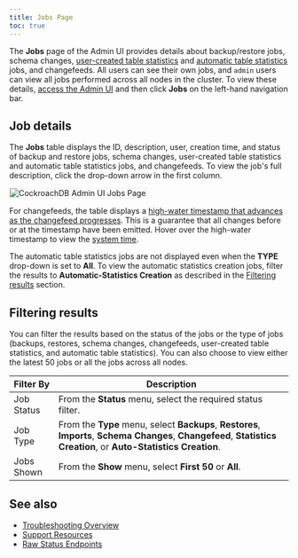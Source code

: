 ```yaml
---
title: Jobs Page
toc: true
---
```


The **Jobs** page of the Admin UI provides details about backup/restore jobs, schema changes, [user-created table statistics](create-statistics.html) and [automatic table statistics](cost-based-optimizer.html#table-statistics) jobs, and changefeeds. All users can see their own jobs, and `admin` users can view all jobs performed across all nodes in the cluster. To view these details, [access the Admin UI](admin-ui-access-and-navigate.html#access-the-admin-ui) and then click **Jobs** on the left-hand navigation bar.


## Job details

The **Jobs** table displays the ID, description, user, creation time, and status of backup and restore jobs, schema changes, user-created table statistics and automatic table statistics jobs, and changefeeds. To view the job's full description, click the drop-down arrow in the first column.

<img src="{{ 'images/v20.1/admin_ui_jobs_page_new.png' | relative_url }}" alt="CockroachDB Admin UI Jobs Page" style="border:1px solid #eee;max-width:100%" />

For changefeeds, the table displays a [high-water timestamp that advances as the changefeed progresses](change-data-capture.html#monitor-a-changefeed). This is a guarantee that all changes before or at the timestamp have been emitted. Hover over the high-water timestamp to view the [system time](as-of-system-time.html).

The automatic table statistics jobs are not displayed even when the **TYPE** drop-down is set to **All**. To view the automatic statistics creation jobs, filter the results to **Automatic-Statistics Creation** as described in the [Filtering results](#filtering-results) section.

## Filtering results

You can filter the results based on the status of the jobs or the type of jobs (backups, restores, schema changes, changefeeds, user-created table statistics, and automatic table statistics). You can also choose to view either the latest 50 jobs or all the jobs across all nodes.

Filter By | Description
----------|------------
Job Status | From the **Status** menu, select the required status filter.
Job Type | From the **Type** menu, select **Backups**, **Restores**, **Imports**, **Schema Changes**, **Changefeed**, **Statistics Creation**, or **Auto-Statistics Creation**.
Jobs Shown | From the **Show** menu, select **First 50** or **All**.

## See also

- [Troubleshooting Overview](troubleshooting-overview.html)
- [Support Resources](support-resources.html)
- [Raw Status Endpoints](monitoring-and-alerting.html#raw-status-endpoints)

